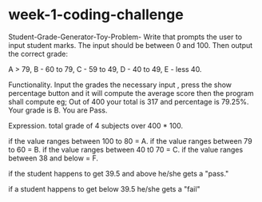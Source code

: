 # week-1-coding-challenge
Student-Grade-Generator-Toy-Problem-
Write that prompts the user to input student marks. The input should be between 0 and 100. Then output the correct grade:

A > 79, B - 60 to 79, C - 59 to 49, D - 40 to 49, E - less 40.

 Functionality.
Input the grades the necessary input , press the show percentage button and it will compute the average score then the program shall compute eg;
Out of 400 your total is 317 and percentage is 79.25%. Your grade is B. You are Pass.

  Expression.
total grade of 4 subjects over 400 * 100.

if the value ranges between 100 to 80 = A.
if the value ranges between 79 to 60 = B.
if the value ranges between 40 t0 70 = C.
if the value ranges between 38 and below = F.

if the student happens to get 39.5 and above he/she gets a "pass."

if a student happens to get below 39.5 he/she gets a "fail"